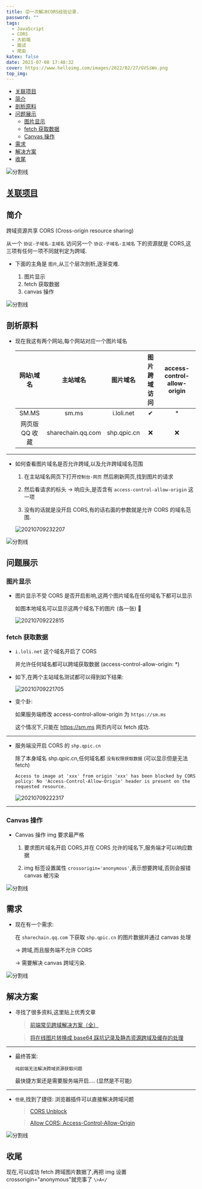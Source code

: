 ```yaml
---
title: 😡一次解决CORS经验记录.
password: ""
tags:
  - JavaScript
  - CORS
  - 大前端
  - 面试
  - 爬虫
katex: false
date: 2021-07-08 17:48:32
cover: https://www.helloimg.com/images/2022/02/27/GVSiWo.png
top_img:
---
```


<!--
 * @?: *********************************************************************
 * @Author: Weidows
 * @LastEditors: Weidows
 * @LastEditTime: 2021-07-11 19:49:07
 * @FilePath: \Weidowsd:\Game\Github\Blog-private\source\_posts\Web\JavaScript\CORS.md
 * @Description:
 * @!: *********************************************************************
-->

- [关联项目](#关联项目)
- [简介](#简介)
- [剖析原料](#剖析原料)
- [问题展示](#问题展示)
  - [图片显示](#图片显示)
  - [fetch 获取数据](#fetch-获取数据)
  - [Canvas 操作](#canvas-操作)
- [需求](#需求)
- [解决方案](#解决方案)
- [收尾](#收尾)

<a>![分割线](https://fastly.jsdelivr.net/gh/Weidows/Images/img/divider.png)</a>

## [关联项目](https://github.com/Weidows/awesome-image-collector)

## 简介

跨域资源共享 CORS (Cross-origin resource sharing)

从一个 `协议-子域名-主域名` 访问另一个 `协议-子域名-主域名` 下的资源就是 CORS,这三项有任何一项不同就判定为跨域.

- 下面的主角是 `图片`,从三个层次剖析,逐渐变难.

  1. 图片显示
  2. fetch 获取数据
  3. canvas 操作

<a>![分割线](https://fastly.jsdelivr.net/gh/Weidows/Images/img/divider.png)</a>

## 剖析原料

- 现在我这有两个网站,每个网站对应一个图片域名

  |   网站\域名    |     主站域名      |  图片域名   | 图片跨域访问 | access-control-allow-origin |
  | :------------: | :---------------: | :---------: | :----------: | :-------------------------: |
  |     SM.MS      |       sm.ms       | i.loli.net  |      ✔       |             \*              |
  | 网页版 QQ 收藏 | sharechain.qq.com | shp.qpic.cn |      ❌      |             ❌              |

---

- 如何查看图片域名是否允许跨域,以及允许跨域域名范围

  1. 在主站域名网页下打开`控制台-网页` 然后刷新网页,找到图片的请求

  2. 然后看请求的标头 -> 响应头,是否含有 `access-control-allow-origin` 这一项

  3. 没有的话就是没开启 CORS,有的话右面的参数就是允许 CORS 的域名范围.

  <img src="https://www.helloimg.com/images/2022/02/27/GVLBQT.png" alt="20210709232207" />

<a>![分割线](https://fastly.jsdelivr.net/gh/Weidows/Images/img/divider.png)</a>

## 问题展示

### 图片显示

- 图片显示不受 CORS 是否开启影响,这两个图片域名在任何域名下都可以显示

  如图本地域名可以显示这两个域名下的图片 (各一张) 🥵

  <img src="https://www.helloimg.com/images/2022/02/27/GV4xFQ.png" alt="20210709222815" />

### fetch 获取数据

- `i.loli.net` 这个域名开启了 CORS

  并允许任何域名都可以跨域获取数据 (access-control-allow-origin: \*)

- 如下,在两个主站域名测试都可以得到如下结果:

  <img src="https://www.helloimg.com/images/2022/02/27/GVPMJn.png" alt="20210709221705" />

- 变个卦:

  如果服务端修改 access-control-allow-origin 为 `https://sm.ms`

  这个情况下,只能在 https://sm.ms 网页内可以 fetch 成功.

---

- 服务端没开启 CORS 的 `shp.qpic.cn`

  除了本身域名 shp.qpic.cn,任何域名都 `没有权限获取数据` (可以显示但是无法 fetch)

  ```
  Access to image at 'xxx' from origin 'xxx' has been blocked by CORS policy: No 'Access-Control-Allow-Origin' header is present on the requested resource.
  ```

  <img src="https://www.helloimg.com/images/2022/02/27/GV4Jzu.png" alt="20210709222317" />

---

### Canvas 操作

- Canvas 操作 img 要求最严格

  1. 要求图片域名开启 CORS,并在 CORS 允许的域名下,服务端才可以响应数据

  2. img 标签设置属性 `crossorigin='anonymous'`,表示想要跨域,否则会报错 canvas 被污染

<a>![分割线](https://fastly.jsdelivr.net/gh/Weidows/Images/img/divider.png)</a>

## 需求

- 现在有一个需求:

  在 `sharechain.qq.com` 下获取 `shp.qpic.cn` 的图片数据并通过 canvas 处理

  -> 跨域,而且服务端不允许 CORS

  -> 需要解决 canvas 跨域污染.

<a>![分割线](https://fastly.jsdelivr.net/gh/Weidows/Images/img/divider.png)</a>

## 解决方案

- 寻找了很多资料,这里贴上优秀文章

  > [前端常见跨域解决方案（全）](https://segmentfault.com/a/1190000011145364)

  > [将在线图片转换成 base64 踩坑记录及静态资源跨域及缓存的处理](http://t.zoukankan.com/goloving-p-12857575.html)

---

- 最终答案:

  `纯前端无法解决跨域资源获取问题`

  最快捷方案还是需要服务端开启.... (显然是不可能)

---

- `但是`,找到了捷径: 浏览器插件可以直接解决跨域问题

  > [CORS Unblock](https://microsoftedge.microsoft.com/addons/detail/cors-unblock/hkjklmhkbkdhlgnnfbbcihcajofmjgbh?hl=zh-CN)

  > [Allow CORS: Access-Control-Allow-Origin](https://microsoftedge.microsoft.com/addons/detail/allow-cors-accesscontro/bhjepjpgngghppolkjdhckmnfphffdag?hl=zh-CN)

<a>![分割线](https://fastly.jsdelivr.net/gh/Weidows/Images/img/divider.png)</a>

## 收尾

现在,可以成功 fetch 跨域图片数据了,再把 img 设置 crossorigin="anonymous"就完事了 `\>A</`
